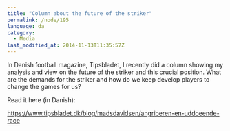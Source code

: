 ```yaml
---
title: "Column about the future of the striker"
permalink: /node/195
language: da
category:
  - Media
last_modified_at: 2014-11-13T11:35:57Z
---
```


In Danish football magazine, Tipsbladet, I recently did a column showing my analysis and view on the future of the striker and this crucial position. What are the demands for the striker and how do we keep develop players to change the games for us?

Read it here (in Danish):

<https://www.tipsbladet.dk/blog/madsdavidsen/angriberen-en-uddoeende-race>
